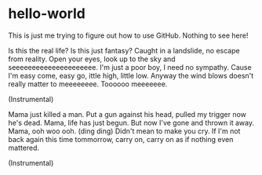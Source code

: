 # hello-world
This is just me trying to figure out how to use GitHub. Nothing to see here!

Is this the real life? Is this just fantasy?
Caught in a landslide, no escape from reality.
Open your eyes, look up to the sky and seeeeeeeeeeeeeeeeeeeee.
I'm just a poor boy, I need no sympathy.
Cause I'm easy come, easy go, ittle high, little low.
Anyway the wind blows doesn't really matter to meeeeeeee.
Toooooo  meeeeeee.

(Instrumental)

Mama just killed a man.
Put a gun against his head, pulled my trigger now he's dead.
Mama, life has just begun.
But now I've gone and thrown it away.
Mama, ooh woo ooh. (ding ding)
Didn't mean to make you cry.
If I'm not back again this time tommorrow, carry on, carry on as if nothing even mattered.

(Instrumental)


